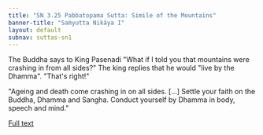 ```yaml
---
title: "SN 3.25 Pabbatopama Sutta: Simile of the Mountains"
banner-title: "Saṁyutta Nikāya I" 
layout: default 
subnav: suttas-sn1
---
```


The Buddha says to King Pasenadi "What if I told you that mountains were crashing in from all sides?" The king replies that he would "live by the Dhamma". "That's right!"

"Ageing and death come crashing in on all sides. [...] Settle your faith on the Buddha, Dhamma and Sangha. Conduct yourself by Dhamma in body, speech and mind."

[Full text](https://www.dhammatalks.org/suttas/SN/SN3_25.html)
